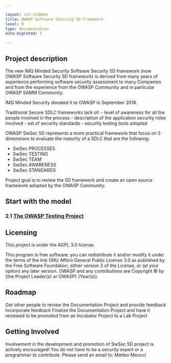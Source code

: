 ```yaml
---

layout: col-sidebar
title: OWASP Software Security 5D Framework
level: 0
type: documentation
auto-migrated: 1

---
```

## Project description
The new IMQ Minded Security Software Security 5D framework (now OWASP Software Security 5D framework) is derived from many years of experience performing software security assessment to many Companies and from the experience from the OWASP Community and in particular OWASP SAMM Community.

IMQ Minded Security donated it to OWASP in September 2018.

Traditional Secure SDLC frameworks lack of: - level of awareness for all the people involved in the process - description of the application security roles involved - set of security standards - security testing tools adopted

OWASP SwSec 5D represents a more practical framework that focus on 5 dimensions to evaluate the maturity of a SDLC that are the following:
- SwSec PROCESSES
- SwSec TESTING
- SwSec TEAM
- SwSec AWARENESS
- SwSec STANDARDS

Project goal is to review the 5D framework and create an open source framework adopted by the OWASP Community.

## Start with the model

### 2.1 [The OWASP Testing Project](2-Introduction/README.md#The-OWASP-Testing-Project)



## Licensing
This project is under the AGPL 3.0 license.

This program is free software: you can redistribute it and/or modify it under the terms of the link GNU Affero General Public License 3.0 as published by the Free Software Foundation, either version 3 of the License, or (at your option) any later version. OWASP and any contributions are Copyright © by {the Project Leader(s) or OWASP} {Year(s)}.

## Roadmap
Get other people to review the Documentation Project and provide feedback
Incorporate feedback
Finalize the Documentation Project and have it reviewed to be promoted from an Incubator Project to a Lab Project

## Getting Involved
Involvement in the development and promotion of SwSec 5D project is actively encouraged! You do not have to be a security expert or a programmer to contribute. Please send an email to: Matteo Meucci


